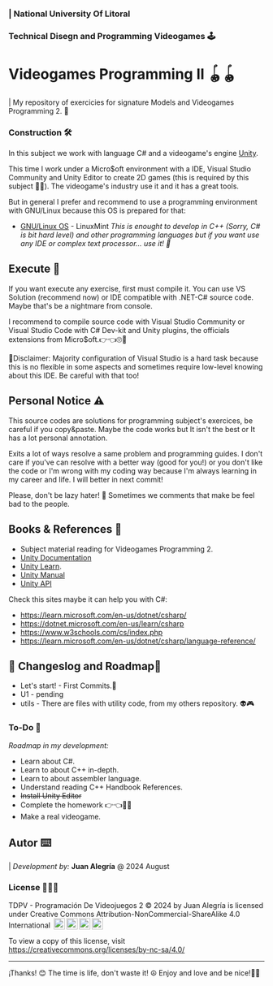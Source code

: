 
### | National University Of Litoral 
### Technical Disegn and Programming Videogames 🕹️
# __Videogames Programming II__ 🪀🪀

| My repository of exercicies for signature Models and Videogames Programming 2. 👾

### Construction 🛠️
In this subject we work with language C# and a videogame's engine [Unity](https://www.unity.com/).

This time I work under a Micro$oft environment with a IDE, Visual Studio Community and Unity Editor to create 2D games (this is required by this subject 👨‍💻). The videogame's industry use it and it has a great tools.

But in general I prefer and recommend to use a programming environment with GNU/Linux because this OS is prepared for that:

* [GNU/Linux OS](https://www.linuxmint.com) - LinuxMint
_This is enought to develop in C++ (Sorry, C# is bit hard level) and other programming languages but if you want use any IDE or complex text processor... use it! 🙌_

## Execute 🚀
If you want execute any exercise, first must compile it. You can use VS Solution (recommend now) or IDE compatible with .NET-C# source code. Maybe that's be a nightmare from console.

I recommend to compile source code with Visual Studio Community or Visual Studio Code with C# Dev-kit and Unity plugins, the officials extensions from Micro$oft.👉👈🙄🧁

🌂Disclaimer: Majority configuration of Visual Studio is a hard task because this is no flexible in some aspects and sometimes require low-level knowing about this IDE. Be careful with that too!

 ## Personal Notice ⚠️
This source codes are solutions for programming subject's exercices, be careful if you copy&paste. Maybe the code works but It isn't the best or It has a lot personal annotation.

Exits a lot of ways resolve a same problem and programming guides. I don't care if you've can resolve with a better way (good for you!) or you don't like the code or I'm wrong with my coding way because I'm always learning in my career and life. I will better in next commit!

Please, don't be lazy hater! 🙏 Sometimes we comments that make be feel bad to the people.

## Books & References 📖
 + Subject material reading for Videogames Programming 2.
 + [Unity Documentation](https://docs.unity.com/)
 + [Unity Learn](https://learn.unity.com/).
 + [Unity Manual](https://docs.unity3d.com/Manual/index.html)
 + [Unity API](https://docs.unity3d.com/ScriptReference/index.html)

Check this sites maybe it can help you with C#:
 + https://learn.microsoft.com/en-us/dotnet/csharp/
 + https://dotnet.microsoft.com/en-us/learn/csharp
 + https://www.w3schools.com/cs/index.php
 + https://learn.microsoft.com/en-us/dotnet/csharp/language-reference/

## 🦥 Changeslog and Roadmap🏺
* Let's start! - First Commits.📣
* U1 - pending
* utils - There are files with utility code, from my others repository. 👽🎮

### To-Do 💾
_Roadmap in my development:_
+ Learn about C#.
+ Learn to about C++ in-depth.
+ Learn to about assembler language.
+ Understand reading C++ Handbook References.
+ ~~Install Unity Editor~~
+ Complete the homework 👉👈🙆🤷
+ Make a real videogame.

## Autor ⌨️
| _Development by:_ **Juan Alegría** @ 2024 August

### License 🤯🏌🏻
TDPV - Programación De Videojuegos 2 © 2024 by Juan Alegría is licensed under Creative Commons Attribution-NonCommercial-ShareAlike 4.0 International <img style="height:22px!important;margin-left:3px;vertical-align:text-bottom;" src="https://mirrors.creativecommons.org/presskit/icons/cc.svg?ref=chooser-v1" alt=""><img style="height:22px!important;margin-left:3px;vertical-align:text-bottom;" src="https://mirrors.creativecommons.org/presskit/icons/by.svg?ref=chooser-v1" alt=""><img style="height:22px!important;margin-left:3px;vertical-align:text-bottom;" src="https://mirrors.creativecommons.org/presskit/icons/nc.svg?ref=chooser-v1" alt=""><img style="height:22px!important;margin-left:3px;vertical-align:text-bottom;" src="https://mirrors.creativecommons.org/presskit/icons/sa.svg?ref=chooser-v1" alt=""></a>

To view a copy of this license, visit https://creativecommons.org/licenses/by-nc-sa/4.0/

---
¡Thanks! 😊 The time is life, don't waste it! ☮️ Enjoy and love and be nice!🌻🖖


